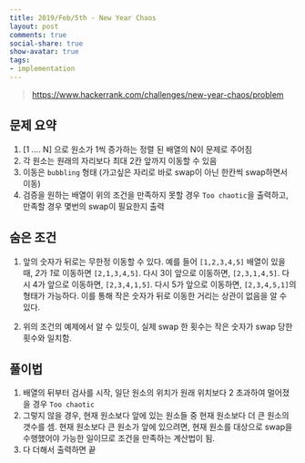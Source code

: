 ```yaml
---
title: 2019/Feb/5th - New Year Chaos
layout: post
comments: true
social-share: true
show-avatar: true
tags:
- implementation
---
```


> https://www.hackerrank.com/challenges/new-year-chaos/problem

## 문제 요약

1. [1 .... N] 으로  원소가 1씩 증가하는 정렬 된 배열의 N이 문제로 주어짐
2. 각 원소는 원래의 자리보다 최대 2칸 앞까지 이동할 수 있음
3. 이동은 `bubbling` 형태 (가고싶은 자리로 바로 swap이 아닌 한칸씩 swap하면서 이동)
4. 검증을 원하는 배열이 위의 조건을 만족하지 못할 경우 `Too chaotic`을 출력하고, 만족할 경우 몇번의 swap이 필요한지 출력

## 숨은 조건

1. 앞의 숫자가 뒤로는 무한정 이동할 수 있다. 
 예를 들어 `[1,2,3,4,5]` 배열이 있을 때, *2*가 *1*로 이동하면 `[2,1,3,4,5]`. 다시 3이 앞으로 이동하면, `[2,3,1,4,5]`. 다시 4가 앞으로 이동하면, `[2,3,4,1,5]`. 다시 5가 앞으로 이동하면, `[2,3,4,5,1]`의 형태가 가능하다. 이를 통해 작은 숫자가 뒤로 이동한 거리는 상관이 없음을 알 수 있다.
 
 2. 위의 조건의 예제에서 알 수 있듯이, 실제 swap 한 횟수는 작은 숫자가 swap 당한 횟수와 일치함. 

## 풀이법

1. 배열의 뒤부터 검사를 시작, 일단 원소의 위치가 원래 위치보다 2 초과하여 멀어졌을 경우 `Too chaotic`
2. 그렇지 않을 경우, 현재 원소보다 앞에 있는 원소들 중 현재 원소보다 더 큰 원소의 갯수를 셈. 현재 원소보다 큰 원소가 앞에 있으려면, 현재 원소를 대상으로 swap을 수행했어야 가능한 일이므로 조건을 만족하는 계산법이 됨.
3. 다 더해서 출력하면 끝